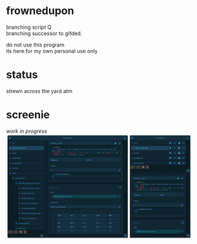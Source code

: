 # frownedupon
branching script Q  
branching successor to gifded.

do not use this program  
its here for my own personal use only

# status
strewn across the yard atm

# screenie
*work in progress*  
![screenie](230602_frownedupon_screenie.png)  
